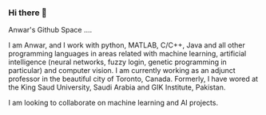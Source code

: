 ### Hi there 👋

<!--
**AnwarMirza/AnwarMirza** is a ✨ _special_ ✨ repository because its `README.md` (this file) appears on your GitHub profile.

Here are some ideas to get you started:

- 🔭 I’m currently working on ...
- 🌱 I’m currently learning ...
- 👯 I’m looking to collaborate on ...
- 🤔 I’m looking for help with ...
- 💬 Ask me about ...
- 📫 How to reach me: ...
- 😄 Pronouns: ...
- ⚡ Fun fact: ...
-->

Anwar's Github Space ....

I am Anwar, and I work with python, MATLAB, C/C++, Java and all other programming languages in areas related with machine learning, artificial intelligence (neural networks, fuzzy login, genetic programming in particular) and computer vision. I am currently working as an adjunct professor in the beautiful city of Toronto, Canada. Formerly, I have wored at the King Saud University, Saudi Arabia and GIK Institute, Pakistan.

I am looking to collaborate on machine learning and AI projects.
